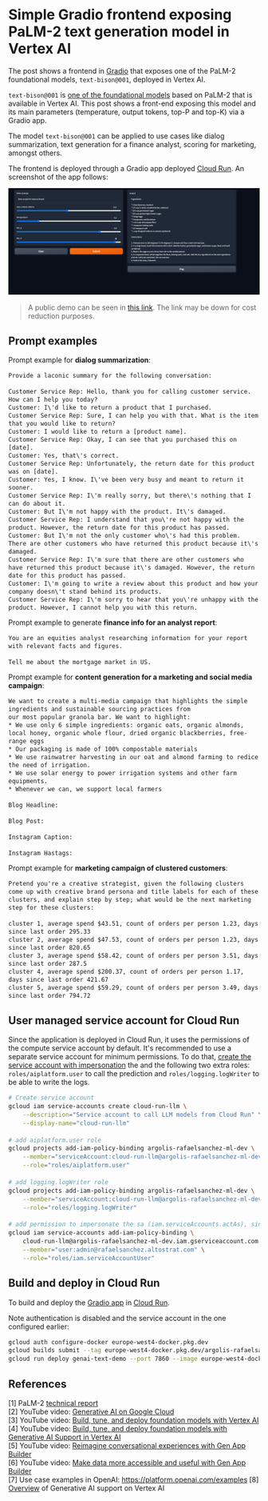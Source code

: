 # Simple Gradio frontend exposing PaLM-2 text generation model in Vertex AI

The post shows a frontend in [Gradio](https://gradio.app/) that exposes one of the PaLM-2 foundational models, `text-bison@001`, deployed in Vertex AI.

`text-bison@001` is [one of the foundational models](https://cloud.google.com/vertex-ai/docs/generative-ai/learn/models) based on PaLM-2 that is available in Vertex AI. This post shows a front-end exposing this model and its main parameters (temperature, output tokens, top-P and top-K) via a Gradio app. 

The model `text-bison@001` can be applied to use cases like dialog summarization, text generation for a finance analyst, scoring for marketing, amongst others.

The frontend is deployed through a Gradio app deployed [Cloud Run](https://cloud.google.com/run). An screenshot of the app follows:

![LLM Text demo](images/text-demo.png)

> A public demo can be seen in [this link](https://genai-text-demo-m3klxwrsfa-ez.a.run.app/). The link may be down for cost reduction purposes.


## Prompt examples

Prompt example for **dialog summarization**:
```
Provide a laconic summary for the following conversation:

Customer Service Rep: Hello, thank you for calling customer service. How can I help you today?    
Customer: I\'d like to return a product that I purchased.     
Customer Service Rep: Sure, I can help you with that. What is the item that you would like to return?      
Customer: I would like to return a [product name].      
Customer Service Rep: Okay, I can see that you purchased this on [date].     
Customer: Yes, that\'s correct.      
Customer Service Rep: Unfortunately, the return date for this product was on [date].     
Customer: Yes, I know. I\'ve been very busy and meant to return it sooner.     
Customer Service Rep: I\'m really sorry, but there\'s nothing that I can do about it.      
Customer: But I\'m not happy with the product. It\'s damaged.     
Customer Service Rep: I understand that you\'re not happy with the product. However, the return date for this product has passed.     
Customer: But I\'m not the only customer who\'s had this problem. There are other customers who have returned this product because it\'s damaged.     
Customer Service Rep: I\'m sure that there are other customers who have returned this product because it\'s damaged. However, the return date for this product has passed.      
Customer: I\'m going to write a review about this product and how your company doesn\'t stand behind its products.     
Customer Service Rep: I\'m sorry to hear that you\'re unhappy with the product. However, I cannot help you with this return. 
```

Prompt example to generate **finance info for an analyst report**:
```
You are an equities analyst researching information for your report with relevant facts and figures.

Tell me about the mortgage market in US.
```

Prompt example for **content generation for a marketing and social media campaign**:
```
We want to create a multi-media campaign that highlights the simple ingredients and sustainable sourcing practices from
our most popular granola bar. We want to highlight:
* We use only 6 simple ingredients: organic oats, organic almonds, local honey, organic whole flour, dried organic blackberries, free-range eggs
* Our packaging is made of 100% compostable materials
* We use rainwatrer harvesting in our oat and almond farming to redice the need of irrigation.
* We use solar energy to power irrigation systems and other farm equipments.
* Whenever we can, we support local farmers

Blog Headline:

Blog Post:

Instagram Caption:

Instagram Hastags:
```

Prompt example for **marketing campaign of clustered customers**:
```
Pretend you're a creative strategist, given the following clusters come up with creative brand persona and title labels for each of these clusters, and explain step by step; what would be the next marketing step for these clusters:

cluster 1, average spend $43.51, count of orders per person 1.23, days since last order 295.33
cluster 2, average spend $47.53, count of orders per person 1.23, days since last order 820.65
cluster 3, average spend $58.42, count of orders per person 3.51, days since last order 287.5
cluster 4, average spend $200.37, count of orders per person 1.17, days since last order 421.67
cluster 5, average spend $59.29, count of orders per person 3.49, days since last order 794.72
```


## User managed service account for Cloud Run

Since the application is deployed in Cloud Run, it uses the permissions of the compute service account by default. It's recommended to use a separate service account for minimum permissions. To do that, [create the service account with impersonation](https://cloud.google.com/run/docs/securing/service-identity) the and the following two extra roles: `roles/aiplatform.user` to call the prediction and `roles/logging.logWriter` to be able to write the logs.

```sh
# Create service account
gcloud iam service-accounts create cloud-run-llm \
    --description="Service account to call LLM models from Cloud Run" \
    --display-name="cloud-run-llm"

# add aiplatform.user role
gcloud projects add-iam-policy-binding argolis-rafaelsanchez-ml-dev \
    --member="serviceAccount:cloud-run-llm@argolis-rafaelsanchez-ml-dev.iam.gserviceaccount.com" \
    --role="roles/aiplatform.user"

# add logging.logWriter role
gcloud projects add-iam-policy-binding argolis-rafaelsanchez-ml-dev \
    --member="serviceAccount:cloud-run-llm@argolis-rafaelsanchez-ml-dev.iam.gserviceaccount.com" \
    --role="roles/logging.logWriter"

# add permission to impersonate the sa (iam.serviceAccounts.actAs), since this is a user-namaged sa
gcloud iam service-accounts add-iam-policy-binding \
    cloud-run-llm@argolis-rafaelsanchez-ml-dev.iam.gserviceaccount.com \
    --member="user:admin@rafaelsanchez.altostrat.com" \
    --role="roles/iam.serviceAccountUser"
```


## Build and deploy in Cloud Run

To build and deploy the [Gradio app](https://gradio.app/) in [Cloud Run](https://cloud.google.com/run/docs/quickstarts/deploy-container).

Note authentication is disabled and the service account in the one configured earlier:

```sh
gcloud auth configure-docker europe-west4-docker.pkg.dev
gcloud builds submit --tag europe-west4-docker.pkg.dev/argolis-rafaelsanchez-ml-dev/ml-pipelines-repo/genai-text-demo
gcloud run deploy genai-text-demo --port 7860 --image europe-west4-docker.pkg.dev/argolis-rafaelsanchez-ml-dev/ml-pipelines-repo/genai-text-demo --service-account=cloud-run-llm@argolis-rafaelsanchez-ml-dev.iam.gserviceaccount.com --allow-unauthenticated --region=europe-west4 --platform=managed  --project=argolis-rafaelsanchez-ml-dev
```


## References

[1] PaLM-2 [technical report](https://ai.google/static/documents/palm2techreport.pdf)     
[2] YouTube video: [Generative AI on Google Cloud](https://youtu.be/Q1zF9pF6flw)      
[3] YouTube video: [Build, tune, and deploy foundation models with Vertex AI](https://youtu.be/yg2yHIKQ7oM)     
[4] YouTube video: [Build, tune, and deploy foundation models with Generative AI Support in Vertex AI](https://www.youtube.com/watch?v=-2rQ_AcQMF8)      
[5] YouTube video: [Reimagine conversational experiences with Gen App Builder](https://www.youtube.com/watch?v=0vM5UWC5crs)      
[6] YouTube video: [Make data more accessible and useful with Gen App Builder](https://www.youtube.com/watch?v=kOmG83wGfTs)     
[7] Use case examples in OpenAI: https://platform.openai.com/examples
[8] [Overview](https://cloud.google.com/vertex-ai/docs/generative-ai/learn/overview) of Generative AI support on Vertex AI

